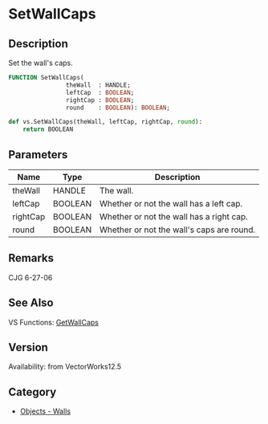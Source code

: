 # SetWallCaps

## Description
Set the wall's caps.

```pascal
FUNCTION SetWallCaps(
				theWall  : HANDLE;
				leftCap  : BOOLEAN;
				rightCap : BOOLEAN;
				round    : BOOLEAN): BOOLEAN;
```

```python
def vs.SetWallCaps(theWall, leftCap, rightCap, round):
    return BOOLEAN
```

## Parameters
|Name|Type|Description|
|---|---|---|
|theWall|HANDLE|The wall.|
|leftCap|BOOLEAN|Whether or not the wall has a left cap.|
|rightCap|BOOLEAN|Whether or not the wall has a right cap.|
|round|BOOLEAN|Whether or not the wall's caps are round.|

## Remarks
CJG 6-27-06

## See Also
VS Functions:
[GetWallCaps](GetWallCaps.md)

## Version
Availability: from VectorWorks12.5

## Category
* [Objects - Walls](../Categories/Objects%20-%20Walls.md)
